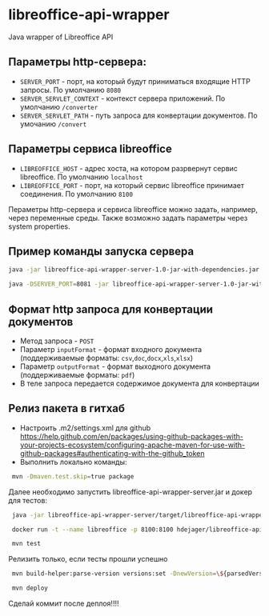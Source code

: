 # libreoffice-api-wrapper
Java wrapper of Libreoffice API

## Параметры http-сервера:
* ```SERVER_PORT``` - порт, на который будут приниматься входящие HTTP запросы. По умолчанию ```8080```
* ```SERVER_SERVLET_CONTEXT``` - контекст сервера приложений. По умолчанию ```/converter```
* ```SERVER_SERVLET_PATH``` - путь запроса для конвертации документов. По умочанию ```/convert```

## Параметры сервиса libreoffice
* ```LIBREOFFICE_HOST``` - адрес хоста, на котором разрвернут сервис libreoffice. По умолчанию ```localhost```
* ```LIBREOFFICE_PORT``` - порт, на который сервис libreoffice принимает соединения. По умолчанию ```8100```

Пераметры http-сервера и сервиса libreoffice можно задать, например, через переменные среды. Также возможно задать параметры через system properties.

## Пример команды запуска сервера
```bash
java -jar libreoffice-api-wrapper-server-1.0-jar-with-dependencies.jar
```
```bash
java -DSERVER_PORT=8081 -jar libreoffice-api-wrapper-server-1.0-jar-with-dependencies.jar
```

## Формат http запроса для конвертации документов
* Метод запроса - ```POST```
* Параметр ```inputFormat``` - формат входного документа (поддерживаемые форматы: ```csv```,```doc```,```docx```,```xls```,```xlsx```)
* Параметр ```outputFormat``` - формат выходного документа (поддерживаемые форматы: ```pdf```)
* В теле запроса передается содержимое документа для конвертации


## Релиз пакета в гитхаб 

* Настроить .m2/settings.xml для github https://help.github.com/en/packages/using-github-packages-with-your-projects-ecosystem/configuring-apache-maven-for-use-with-github-packages#authenticating-with-the-github_token
* Выполнить локально команды:

```bash 
 mvn -Dmaven.test.skip=true package
```
Далее необходимо запустить libreoffice-api-wrapper-server.jar и докер для тестов: 

```bash 
 java -jar libreoffice-api-wrapper-server/target/libreoffice-api-wrapper-server-{current_version}-jar-with-dependencies.jar
```

```bash 
 docker run -t --name libreoffice -p 8100:8100 hdejager/libreoffice-api
```

```bash 
 mvn test
```
Релизить только, если тесты прошли успешно

```bash 
 mvn build-helper:parse-version versions:set -DnewVersion=\${parsedVersion.majorVersion}.\${parsedVersion.minorVersion}.\${parsedVersion.nextIncrementalVersion} versions:commit
```

```bash 
 mvn deploy
```
Сделай коммит после деплоя!!!!
